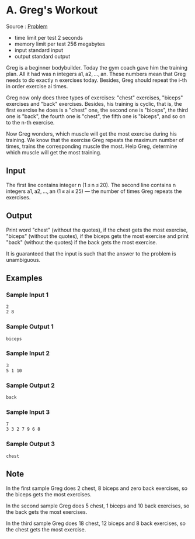 # A. Greg's Workout

Source : [Problem](https://codeforces.com/problemset/problem/255/A)

- time limit per test 2 seconds
- memory limit per test 256 megabytes
- input standard input
- output standard output

Greg is a beginner bodybuilder. Today the gym coach gave him the training plan. All it had was n integers a1, a2, ..., an. These numbers mean that Greg needs to do exactly n exercises today. Besides, Greg should repeat the i-th in order exercise ai times.

Greg now only does three types of exercises: "chest" exercises, "biceps" exercises and "back" exercises. Besides, his training is cyclic, that is, the first exercise he does is a "chest" one, the second one is "biceps", the third one is "back", the fourth one is "chest", the fifth one is "biceps", and so on to the n-th exercise.

Now Greg wonders, which muscle will get the most exercise during his training. We know that the exercise Greg repeats the maximum number of times, trains the corresponding muscle the most. Help Greg, determine which muscle will get the most training.

## Input

The first line contains integer n (1 ≤ n ≤ 20). The second line contains n integers a1, a2, ..., an (1 ≤ ai ≤ 25) — the number of times Greg repeats the exercises.

## Output

Print word "chest" (without the quotes), if the chest gets the most exercise, "biceps" (without the quotes), if the biceps gets the most exercise and print "back" (without the quotes) if the back gets the most exercise.

It is guaranteed that the input is such that the answer to the problem is unambiguous.

## Examples

### Sample Input 1

    2
    2 8

### Sample Output 1

    biceps

### Sample Input 2

    3
    5 1 10

### Sample Output 2

    back

### Sample Input 3

    7
    3 3 2 7 9 6 8

### Sample Output 3

    chest

## Note

In the first sample Greg does 2 chest, 8 biceps and zero back exercises, so the biceps gets the most exercises.

In the second sample Greg does 5 chest, 1 biceps and 10 back exercises, so the back gets the most exercises.

In the third sample Greg does 18 chest, 12 biceps and 8 back exercises, so the chest gets the most exercise.
